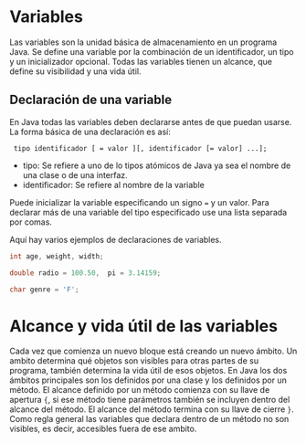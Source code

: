 # Variables

Las variables son la unidad básica de almacenamiento en un programa Java. Se define una variable por la combinación de un identificador, un tipo y un inicializador opcional. Todas las variables tienen un alcance, que define su visibilidad y una vida útil.

## Declaración de una variable

En Java todas las variables deben declararse antes de que puedan usarse. La forma básica de una declaración es así:

` tipo identificador [ = valor ][, identificador [= valor] ...];`

- tipo: Se refiere a uno de lo tipos atómicos de Java ya sea el nombre de una clase o de una interfaz.
- identificador:  Se refiere al nombre de la variable

Puede inicializar la variable especificando un signo `=` y un valor. Para declarar más de una variable del tipo especificado use una lista separada por comas.

Aquí hay varios ejemplos de declaraciones de variables.

```java
int age, weight, width;

double radio = 100.50,  pi = 3.14159;

char genre = 'F';
```

# Alcance y vida útil de las variables

Cada vez que comienza un nuevo bloque está creando un nuevo ámbito. Un ambito determina qué objetos son visibles para otras partes de su programa, también determina la vida útil de esos objetos. En Java los dos ámbitos principales son los definidos por una clase y los definidos por un método. El alcance definido por un método comienza con su llave de apertura `{`, si ese método tiene parámetros también se incluyen dentro del alcance del método. El alcance del método termina con su llave de cierre `}`. Como regla general las variables que declara dentro de un método no son visibles, es decir, accesibles fuera de ese ambito. 

